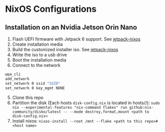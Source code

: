 # NixOS Configurations
## Installation on an Nvidia Jetson Orin Nano
1. Flash UEFI firmware with Jetpack 6 support. See [jetpack-nixos](https://github.com/anduril/jetpack-nixos/?tab=readme-ov-file#flashing-uefi-firmware)
2. Create installation media
  1. Build the customized installer iso. See [jetpack-nixos](https://github.com/anduril/jetpack-nixos/?tab=readme-ov-file#installation-iso)
  2. Write the iso to a usb drive
3. Boot the installation media
4. Connect to the network
  ```bash
  wpa_cli
  add_network
  set_network 0 ssid "SSID"
  set_network 0 key_mgmt NONE 
  ```
5. Clone this repo
6. Partition the disk (Each hosts `disk-config.nix` is located in hosts/<host name>/): `sudo nix --experimental-features "nix-command flakes" run github:nix-community/disko/latest -- --mode destroy,format,mount <path to disk-config.nix>`
7. Install nixos: `nixos-install --root /mnt --flake <path to this repo>#<host name>`
